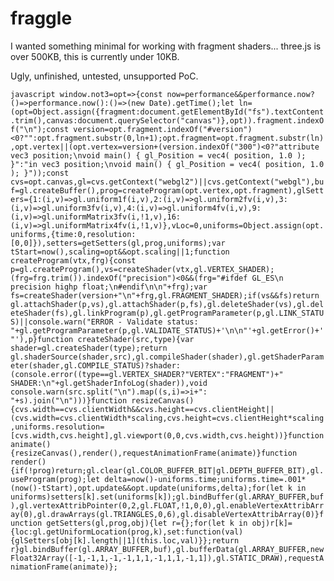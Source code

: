 # fraggle

I wanted something minimal for working with fragment shaders... three.js is over 500KB, this is currently under 10KB.

Ugly, unfinished, untested, unsupported PoC.

`javascript
window.not3=opt=>{const now=performance&&performance.now?()=>performance.now():()=>(new Date).getTime();let ln=(opt=Object.assign({fragment:document.getElementById("fs").textContent.trim(),canvas:document.querySelector("canvas")},opt)).fragment.indexOf("\n");const version=opt.fragment.indexOf("#version")<0?"":opt.fragment.substr(0,ln+1);opt.fragment=opt.fragment.substr(ln),opt.vertex||(opt.vertex=version+(version.indexOf("300")<0?"attribute vec3 position;\nvoid main() { gl_Position = vec4( position, 1.0 ); }":"in vec3 position;\nvoid main() { gl_Position = vec4( position, 1.0 ); }"));const cvs=opt.canvas,gl=cvs.getContext("webgl2")||cvs.getContext("webgl"),buf=gl.createBuffer(),prog=createProgram(opt.vertex,opt.fragment),glSetters={1:(i,v)=>gl.uniform1f(i,v),2:(i,v)=>gl.uniform2fv(i,v),3:(i,v)=>gl.uniform3fv(i,v),4:(i,v)=>gl.uniform4fv(i,v),9:(i,v)=>gl.uniformMatrix3fv(i,!1,v),16:(i,v)=>gl.uniformMatrix4fv(i,!1,v)},vLoc=0,uniforms=Object.assign(opt.uniforms,{time:0,resolution:[0,0]}),setters=getSetters(gl,prog,uniforms);var tStart=now(),scaling=opt&&opt.scaling||1;function createProgram(vtx,frg){const p=gl.createProgram(),vs=createShader(vtx,gl.VERTEX_SHADER);(frg=frg.trim()).indexOf("precision")<0&&(frg="#ifdef GL_ES\n  precision highp float;\n#endif\n\n"+frg);var fs=createShader(version+"\n"+frg,gl.FRAGMENT_SHADER);if(vs&&fs)return gl.attachShader(p,vs),gl.attachShader(p,fs),gl.deleteShader(vs),gl.deleteShader(fs),gl.linkProgram(p),gl.getProgramParameter(p,gl.LINK_STATUS)||console.warn("ERROR - Validate status: "+gl.getProgramParameter(p,gl.VALIDATE_STATUS)+'\n\n"'+gl.getError()+'"'),p}function createShader(src,type){var shader=gl.createShader(type);return gl.shaderSource(shader,src),gl.compileShader(shader),gl.getShaderParameter(shader,gl.COMPILE_STATUS)?shader:(console.error((type==gl.VERTEX_SHADER?"VERTEX":"FRAGMENT")+" SHADER:\n"+gl.getShaderInfoLog(shader)),void console.warn(src.split("\n").map((s,i)=>i+": "+s).join("\n")))}function resizeCanvas(){cvs.width==cvs.clientWidth&&cvs.height==cvs.clientHeight||(cvs.width=cvs.clientWidth*scaling,cvs.height=cvs.clientHeight*scaling,uniforms.resolution=[cvs.width,cvs.height],gl.viewport(0,0,cvs.width,cvs.height))}function animate(){resizeCanvas(),render(),requestAnimationFrame(animate)}function render(){if(!prog)return;gl.clear(gl.COLOR_BUFFER_BIT|gl.DEPTH_BUFFER_BIT),gl.useProgram(prog);let delta=now()-uniforms.time;uniforms.time=.001*(now()-tStart),opt.update&&opt.update(uniforms,delta);for(let k in uniforms)setters[k].set(uniforms[k]);gl.bindBuffer(gl.ARRAY_BUFFER,buf),gl.vertexAttribPointer(0,2,gl.FLOAT,!1,0,0),gl.enableVertexAttribArray(0),gl.drawArrays(gl.TRIANGLES,0,6),gl.disableVertexAttribArray(0)}function getSetters(gl,prog,obj){let r={};for(let k in obj)r[k]={loc:gl.getUniformLocation(prog,k),set:function(val){glSetters[obj[k].length||1](this.loc,val)}};return r}gl.bindBuffer(gl.ARRAY_BUFFER,buf),gl.bufferData(gl.ARRAY_BUFFER,new Float32Array([-1,-1,1,-1,-1,1,1,-1,1,1,-1,1]),gl.STATIC_DRAW),requestAnimationFrame(animate)};
`
